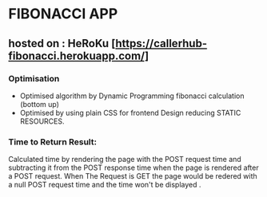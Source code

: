 # FIBONACCI APP

## hosted on : HeRoKu [https://callerhub-fibonacci.herokuapp.com/]

### Optimisation

* Optimised algorithm by Dynamic Programming fibonacci calculation (bottom up)
* Optimised by using plain CSS for frontend Design reducing STATIC RESOURCES.

### Time to Return Result:

Calculated time by rendering the page with the POST request time and subtracting it from the POST response time when the page is rendered after a POST request. When The Request is GET the page would be redered with a null POST request time and the time won't be displayed .
